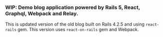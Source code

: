 ### WIP: Demo blog application powered by Rails 5, React, Graphql, Webpack and Relay.

This is updated version of the old blog built on Rails 4.2.5 and using `react-rails` gem. This version uses `react-on-rails` gem and Webpack.
